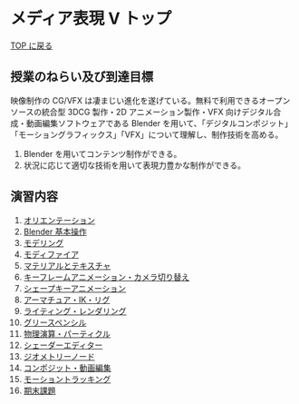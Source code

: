 # メディア表現 V トップ

[TOP に戻る](../../index.md)

## 授業のねらい及び到達目標

映像制作の CG/VFX は凄まじい進化を遂げている。無料で利用できるオープンソースの統合型 3DCG 製作・2D アニメーション製作・VFX 向けデジタル合成・動画編集ソフトウェアである Blender を用いて、「デジタルコンポジット」「モーショングラフィックス」「VFX」について理解し、制作技術を高める。

1. Blender を用いてコンテンツ制作ができる。
2. 状況に応じて適切な技術を用いて表現力豊かな制作ができる。

## 演習内容

1. [オリエンテーション](./mr5_01)
2. [Blender 基本操作](./mr5_02)
3. [モデリング](./mr5_03.md)
4. [モディファイア](./mr5_04.md)
5. [マテリアルとテキスチャ](./mr5_05.md)
6. [キーフレームアニメーション・カメラ切り替え](./mr5_06.md)
7. [シェープキーアニメーション](./mr5_07.md)
8. [アーマチュア・IK・リグ](./mr5_08.md)
9. [ライティング・レンダリング](./mr5_09.md)
10. [グリースペンシル](./mr5_10.md)
11. [物理演算・パーティクル](./mr5_11.md)
12. [シェーダーエディター](./mr5_12.md)
13. [ジオメトリーノード](./mr5_13.md)
14. [コンポジット・動画編集](./mr5_14.md)
15. [モーショントラッキング](./mr5_15.md)
16. [期末課題](./mr5_kadai.md)
